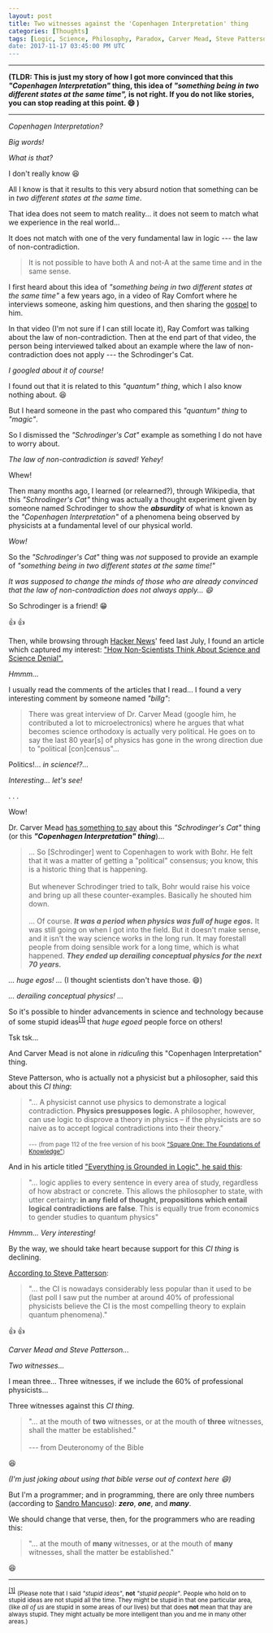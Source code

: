 ```yaml
---
layout: post
title: Two witnesses against the 'Copenhagen Interpretation' thing
categories: [Thoughts]
tags: [Logic, Science, Philosophy, Paradox, Carver Mead, Steve Patterson, Schrodinger's Cat, Copenhagen Interpretation]
date: 2017-11-17 03:45:00 PM UTC
---
```


<!-- November 17, 2017 11:45:00 PM Philippine Time -->

---

**(TLDR: This is just my story of how I got more convinced that this _"Copenhagen Interpretation"_ thing, this idea of _"something being in two different states at the same time",_ is not right. If you do not like stories, you can stop reading at this point. :smile: )**

-----

_Copenhagen Interpretation?_

_Big words!_

_What is that?_

<!--more-->


I don't really know :laughing:

All I know is that it results to this very absurd notion that something can be in _two different states at the same time_.

That idea does not seem to match reality... it does not seem to match what we experience in the real world...

It does not match with one of the very fundamental law in logic --- the law of non-contradiction.

> It is not possible to have both A and not-A at the same time and in the same sense.

I first heard about this idea of _"something being in two different states at the same time"_ a few years ago, in a video of Ray Comfort where he interviews someone, asking him questions, and then sharing the [gospel](https://stephencleary.com/god/) to him.

In that video (I'm not sure if I can still locate it), Ray Comfort was talking about the law of non-contradiction. Then at the end part of that video, the person being interviewed talked about an example where the law of non-contradiction does not apply --- the Schrodinger's Cat.

_I googled about it of course!_

I found out that it is related to this _"quantum" thing_, which I also know nothing about. :laughing:

But I heard someone in the past who compared this _"quantum" thing_ to _"magic"_.


<!-- May 3, 2020 about 6:00 PM
The image in my memory is clear who the lecturer was who said "magic. So I tried to search for it in the AiG website, because it's from there I heard it -- in a video from the Video On Demand section of the site many years ago... Ahh, it's from someone named Mike Riddle, but I cannot find the specific video for now -->

So I dismissed the _"Schrodinger's Cat"_ example as something I do not have to worry about.

_The law of non-contradiction is saved! Yehey!_

Whew!

Then many months ago, I learned (or relearned?), through Wikipedia, that this _"Schrodinger's Cat"_ thing was actually a thought experiment given by someone named Schrodinger to show the _**absurdity**_ of what is known as the _"Copenhagen Interpretation"_ of a phenomena being observed by physicists at a fundamental level of our physical world.

_Wow!_

So the _"Schrodinger's Cat"_ thing was _not_ supposed to provide an example of _"something being in two different states at the same time!"_

_It was supposed to change the minds of those who are already convinced that the law of non-contradiction does not always apply... :smile:_

So Schrodinger is a friend! :grin:

:thumbsup: :thumbsup:

Then, while browsing through [Hacker News](https://news.ycombinator.com)' feed last July, I found an article which captured my interest:  ["How Non-Scientists Think About Science and Science Denial".](https://philip.greenspun.com/blog/2017/06/28/how-non-scientists-think-about-science-and-science-denial/)

<!-- (https://blogs.harvard.edu/philg/2017/06/28/how-non-scientists-think-about-science-and-science-denial/) -->

_Hmmm..._

I usually read the comments of the articles that I read... I found a very interesting comment by someone named _"billg"_:

> There was great interview of Dr. Carver Mead (google him, he contributed a lot to microelectronics) where he argues that what becomes science orthodoxy is actually very political. He goes on to say the last 80 year[s] of physics has gone in the wrong direction due to "political [con]census"...

Politics!... _in science!?..._

_Interesting... let's see!_

. . .

Wow!

Dr. Carver Mead [has something to say](http://worrydream.com/refs/Mead%20-%20American%20Spectator%20Interview.html) about this _"Schrodinger's Cat"_ thing (or this _**"Copenhagen Interpretation" thing**_)...

> ... So [Schrodinger] went to Copenhagen to work with Bohr. He felt that it was a matter of getting a "political" consensus; you know, this is a historic thing that is happening.
<br /><br />
> But whenever Schrodinger tried to talk, Bohr would raise his voice and bring up all these counter-examples. Basically he shouted him down.
<br /><br />
> ... Of course. _**It was a period when physics was full of huge egos.**_ It was still going on when I got into the field. But it doesn't make sense, and it isn't the way science works in the long run. It may forestall people from doing sensible work for a long time, which is what happened. _**They ended up derailing conceptual physics for the next 70 years.**_

_... huge egos! ..._ (I thought scientists don't have those. :smile:)

_... derailing conceptual physics! ..._

So it's possible to hinder advancements in science and technology because of some stupid ideas<sup id="footnote-indicator-1">[[1]](#footnote-1)</sup> that _huge egoed_ people force on others!

Tsk tsk...

And Carver Mead is not alone in _ridiculing_ this "Copenhagen Interpretation" thing.

Steve Patterson, who is actually not a physicist but a philosopher, said this about this _CI thing_:

> "... A physicist cannot use physics to demonstrate a logical contradiction. **Physics presupposes logic.** A philosopher, however, can use logic to disprove a theory in physics – if the physicists are so naive as to accept logical contradictions into their theory."
<br /><br />
> <small> --- (from page 112 of the free version of his book ["Square One: The Foundations of Knowledge"](http://steve-patterson.com/wp-content/uploads/2016/12/SquareOne_PDF.pdf))</small>

And in his article titled ["Everything is Grounded in Logic", he said this](http://steve-patterson.com/everything-is-grounded-in-logic/):

> "... logic applies to every sentence in every area of study, regardless of how abstract or concrete. This allows the philosopher to state, with utter certainty: **in any field of thought, propositions which entail logical contradictions are false**. This is equally true from economics to gender studies to quantum physics"

_Hmmm... Very interesting!_

By the way, we should take heart because support for this _CI thing_ is declining.

[According to Steve Patterson](http://steve-patterson.com/quantum-physics-abuse-reason/):

> "... the CI is nowadays considerably less popular than it used to be (last poll I saw put the number at around 40% of professional physicists believe the CI is the most compelling theory to explain quantum phenomena)."

:thumbsup: :thumbsup:

_Carver Mead and Steve Patterson..._

_Two witnesses..._

I mean three... Three witnesses, if we include the 60% of professional physicists...

Three witnesses against this _CI thing_.

> "... at the mouth of **two** witnesses, or at the mouth of **three** witnesses, shall the matter be established."
<br /><br />
> --- from Deuteronomy of the Bible

:laughing:

_(I'm just joking about using that bible verse out of context here :smile:)_

But I'm a programmer; and in programming, there are only three numbers (according to [Sandro Mancuso](https://www.youtube.com/watch?v=_NnElPO5BU0)): _**zero**_, _**one**_, and _**many**_.
<!-- Testing and Refactoring Legacy Code by Sandro Mancuso -->

We should change that verse, then, for the programmers who are reading this:

> "... at the mouth of **many** witnesses, or at the mouth of **many** witnesses, shall the matter be established."

:laughing:


-----

<sup id="footnote-1">[[1]](#footnote-indicator-1)</sup> <small>(Please note that I said _"stupid ideas"_, **not** _"stupid people"_. People who hold on to stupid ideas are not stupid all the time. They might be stupid in that one particular area, (like _all of us_ are stupid in some areas of our lives) but that does **not** mean that thay are always stupid. They might actually be more intelligent than you and me in many other areas.)</small>
